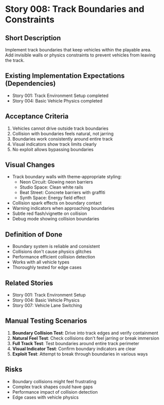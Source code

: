 # Story 008: Track Boundaries and Constraints

## Short Description
Implement track boundaries that keep vehicles within the playable area. Add invisible walls or physics constraints to prevent vehicles from leaving the track.

## Existing Implementation Expectations (Dependencies)
- Story 001: Track Environment Setup completed
- Story 004: Basic Vehicle Physics completed

## Acceptance Criteria
1. Vehicles cannot drive outside track boundaries
2. Collision with boundaries feels natural, not jarring
3. Boundaries work consistently around entire track
4. Visual indicators show track limits clearly
5. No exploit allows bypassing boundaries

## Visual Changes
- Track boundary walls with theme-appropriate styling:
  - Neon Circuit: Glowing neon barriers
  - Studio Space: Clean white rails
  - Beat Street: Concrete barriers with graffiti
  - Synth Space: Energy field effect
- Collision spark effects on boundary contact
- Warning indicators when approaching boundaries
- Subtle red flash/vignette on collision
- Debug mode showing collision boundaries

## Definition of Done
- Boundary system is reliable and consistent
- Collisions don't cause physics glitches
- Performance efficient collision detection
- Works with all vehicle types
- Thoroughly tested for edge cases

## Related Stories
- Story 001: Track Environment Setup
- Story 004: Basic Vehicle Physics
- Story 007: Vehicle Lane Switching

## Manual Testing Scenarios
1. **Boundary Collision Test**: Drive into track edges and verify containment
2. **Natural Feel Test**: Check collisions don't feel jarring or break immersion
3. **Full Track Test**: Test boundaries around entire track perimeter
4. **Visual Indicator Test**: Confirm boundary indicators are clear
5. **Exploit Test**: Attempt to break through boundaries in various ways

## Risks
- Boundary collisions might feel frustrating
- Complex track shapes could have gaps
- Performance impact of collision detection
- Edge cases with vehicle physics